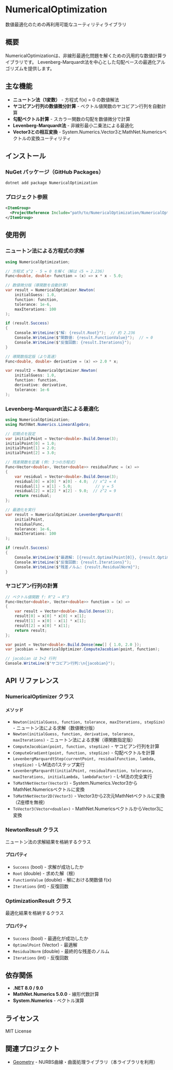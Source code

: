 # NumericalOptimization

数値最適化のための再利用可能なユーティリティライブラリ

## 概要

NumericalOptimizationは、非線形最適化問題を解くための汎用的な数値計算ライブラリです。
Levenberg-Marquardt法を中心とした勾配ベースの最適化アルゴリズムを提供します。

## 主な機能

- **ニュートン法（1変数）** - 方程式 f(x) = 0 の数値解法
- **ヤコビアン行列の数値微分計算** - ベクトル値関数のヤコビアン行列を自動計算
- **勾配ベクトル計算** - スカラー関数の勾配を数値微分で計算
- **Levenberg-Marquardt法** - 非線形最小二乗法による最適化
- **Vector3との相互変換** - System.Numerics.Vector3とMathNet.Numericsベクトルの変換ユーティリティ

## インストール

### NuGet パッケージ（GitHub Packages）

```bash
dotnet add package NumericalOptimization
```

### プロジェクト参照

```xml
<ItemGroup>
  <ProjectReference Include="path/to/NumericalOptimization/NumericalOptimization.csproj" />
</ItemGroup>
```

## 使用例

### ニュートン法による方程式の求解

```csharp
using NumericalOptimization;

// 方程式 x^2 - 5 = 0 を解く（解は √5 ≈ 2.236）
Func<double, double> function = (x) => x * x - 5.0;

// 数値微分版（導関数を自動計算）
var result = NumericalOptimizer.Newton(
    initialGuess: 1.0,
    function: function,
    tolerance: 1e-6,
    maxIterations: 100
);

if (result.Success)
{
    Console.WriteLine($"解: {result.Root}");  // 約 2.236
    Console.WriteLine($"関数値: {result.FunctionValue}");  // ≈ 0
    Console.WriteLine($"反復回数: {result.Iterations}");
}

// 導関数指定版（より高速）
Func<double, double> derivative = (x) => 2.0 * x;

var result2 = NumericalOptimizer.Newton(
    initialGuess: 1.0,
    function: function,
    derivative: derivative,
    tolerance: 1e-6
);
```

### Levenberg-Marquardt法による最適化

```csharp
using NumericalOptimization;
using MathNet.Numerics.LinearAlgebra;

// 初期点を設定
var initialPoint = Vector<double>.Build.Dense(3);
initialPoint[0] = 1.0;
initialPoint[1] = 2.0;
initialPoint[2] = 3.0;

// 残差関数を定義 (例: 3つの方程式)
Func<Vector<double>, Vector<double>> residualFunc = (x) =>
{
    var residual = Vector<double>.Build.Dense(3);
    residual[0] = x[0] * x[0] - 4.0;  // x^2 = 4
    residual[1] = x[1] - 5.0;          // y = 5
    residual[2] = x[2] * x[2] - 9.0;  // z^2 = 9
    return residual;
};

// 最適化を実行
var result = NumericalOptimizer.LevenbergMarquardt(
    initialPoint,
    residualFunc,
    tolerance: 1e-6,
    maxIterations: 100
);

if (result.Success)
{
    Console.WriteLine($"最適解: [{result.OptimalPoint[0]}, {result.OptimalPoint[1]}, {result.OptimalPoint[2]}]");
    Console.WriteLine($"反復回数: {result.Iterations}");
    Console.WriteLine($"残差ノルム: {result.ResidualNorm}");
}
```

### ヤコビアン行列の計算

```csharp
// ベクトル値関数 f: R^2 → R^3
Func<Vector<double>, Vector<double>> function = (x) =>
{
    var result = Vector<double>.Build.Dense(3);
    result[0] = x[0] * x[0] + x[1];
    result[1] = x[0] - x[1] * x[1];
    result[2] = x[0] * x[1];
    return result;
};

var point = Vector<double>.Build.Dense(new[] { 1.0, 2.0 });
var jacobian = NumericalOptimizer.ComputeJacobian(point, function);

// jacobian は 3×2 行列
Console.WriteLine($"ヤコビアン行列:\n{jacobian}");
```

## API リファレンス

### NumericalOptimizer クラス

#### メソッド

- `Newton(initialGuess, function, tolerance, maxIterations, stepSize)` - ニュートン法による求解（数値微分版）
- `Newton(initialGuess, function, derivative, tolerance, maxIterations)` - ニュートン法による求解（導関数指定版）
- `ComputeJacobian(point, function, stepSize)` - ヤコビアン行列を計算
- `ComputeGradient(point, function, stepSize)` - 勾配ベクトルを計算
- `LevenbergMarquardtStep(currentPoint, residualFunction, lambda, stepSize)` - L-M法の1ステップ実行
- `LevenbergMarquardt(initialPoint, residualFunction, tolerance, maxIterations, initialLambda, lambdaFactor)` - L-M法の完全実行
- `ToMathNetVector(Vector3)` - System.Numerics.Vector3からMathNet.Numericsベクトルに変換
- `ToMathNetVector2D(Vector3)` - Vector3から2次元MathNetベクトルに変換（Z座標を無視）
- `ToVector3(Vector<double>)` - MathNet.NumericsベクトルからVector3に変換

### NewtonResult クラス

ニュートン法の求解結果を格納するクラス

#### プロパティ

- `Success` (bool) - 求解が成功したか
- `Root` (double) - 求めた解（根）
- `FunctionValue` (double) - 解における関数値 f(x)
- `Iterations` (int) - 反復回数

### OptimizationResult クラス

最適化結果を格納するクラス

#### プロパティ

- `Success` (bool) - 最適化が成功したか
- `OptimalPoint` (Vector<double>) - 最適解
- `ResidualNorm` (double) - 最終的な残差のノルム
- `Iterations` (int) - 反復回数

## 依存関係

- **.NET 8.0 / 9.0**
- **MathNet.Numerics 5.0.0** - 線形代数計算
- **System.Numerics** - ベクトル演算

## ライセンス

MIT License

## 関連プロジェクト

- [Geometry](https://github.com/otamo/Geometry) - NURBS曲線・曲面処理ライブラリ（本ライブラリを利用）
